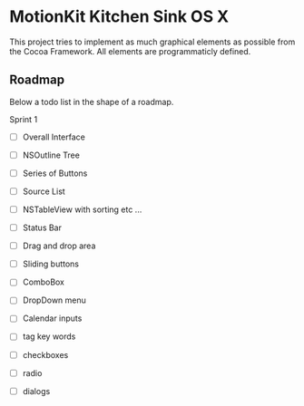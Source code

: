 # MotionKit Kitchen Sink OS X

This project tries to implement as much graphical elements as possible
from the Cocoa Framework. All elements are programmaticly defined.

## Roadmap

Below a todo list in the shape of a roadmap.

Sprint 1

- [ ] Overall Interface

- [ ] NSOutline Tree
- [ ] Series of Buttons
- [ ] Source List
- [ ] NSTableView with sorting etc ...
- [ ] Status Bar
- [ ] Drag and drop area
- [ ] Sliding buttons
- [ ] ComboBox
- [ ] DropDown menu
- [ ] Calendar inputs
- [ ] tag key words
- [ ] checkboxes
- [ ] radio
- [ ] dialogs
